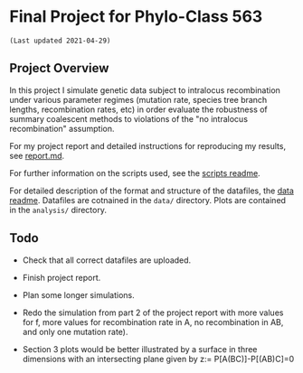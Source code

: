 # Final Project for Phylo-Class 563
	(Last updated 2021-04-29)


## Project Overview
In this project I simulate genetic data subject to intralocus recombination
under various parameter regimes (mutation rate, species tree branch lengths,
recombination rates, etc) in order evaluate the robustness of summary coalescent
methods to violations of the "no intralocus recombination" assumption.

For my project report and detailed instructions for reproducing my results, see
[report.md](report.md).

For further information on the scripts used, see the [scripts
readme](scripts/readme.md).

For detailed description of the format and structure of the datafiles, the [data
readme](data/readme.md). Datafiles are cotnained in the `data/` directory. Plots
are contained in the `analysis/` directory.


## Todo
* Check that all correct datafiles are uploaded.

* Finish project report. 

* Plan some longer simulations. 

* Redo the simulation from part 2 of the project report with more values for f,
  more values for recombination rate in A, no recombination in AB, and only one
  mutation rate).
  
* Section 3 plots would be better illustrated by a surface in three dimensions
  with an intersecting plane given by z:= P[A(BC)]-P[(AB)C]=0
